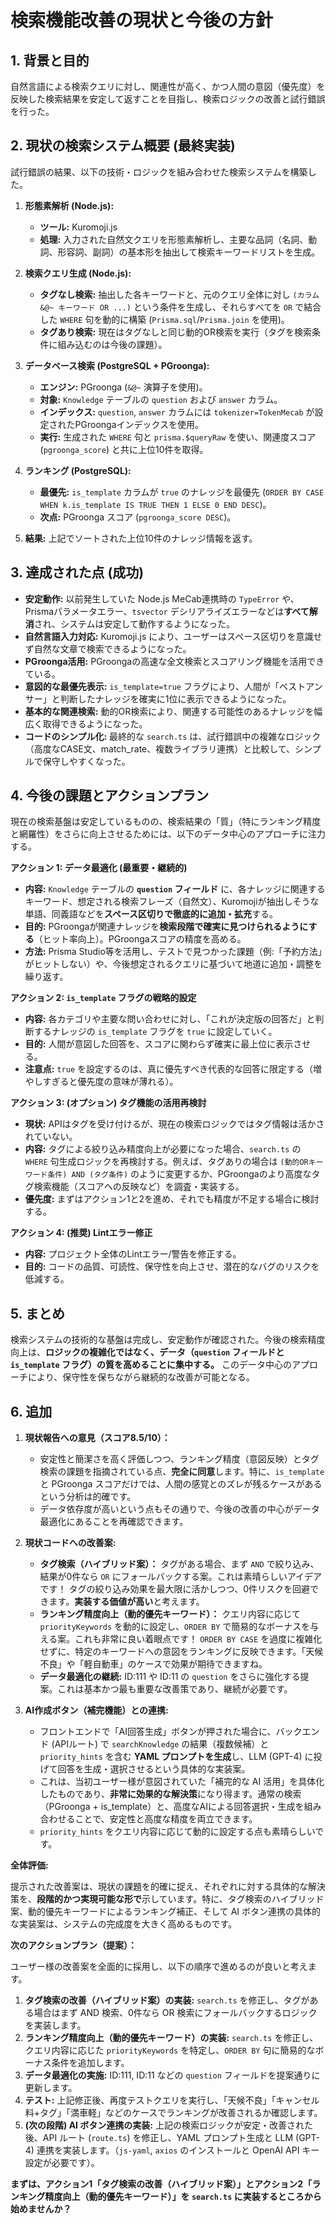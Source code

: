 # 検索機能改善の現状と今後の方針

## 1. 背景と目的

自然言語による検索クエリに対し、関連性が高く、かつ人間の意図（優先度）を反映した検索結果を安定して返すことを目指し、検索ロジックの改善と試行錯誤を行った。

## 2. 現状の検索システム概要 (最終実装)

試行錯誤の結果、以下の技術・ロジックを組み合わせた検索システムを構築した。

1.  **形態素解析 (Node.js):**
    *   **ツール:** Kuromoji.js
    *   **処理:** 入力された自然文クエリを形態素解析し、主要な品詞（名詞、動詞、形容詞、副詞）の基本形を抽出して検索キーワードリストを生成。

2.  **検索クエリ生成 (Node.js):**
    *   **タグなし検索:** 抽出した各キーワードと、元のクエリ全体に対し `(カラム &@~ キーワード OR ...)` という条件を生成し、それらすべてを `OR` で結合した `WHERE` 句を動的に構築 (`Prisma.sql`/`Prisma.join` を使用)。
    *   **タグあり検索:** 現在はタグなしと同じ動的OR検索を実行（タグを検索条件に組み込むのは今後の課題）。

3.  **データベース検索 (PostgreSQL + PGroonga):**
    *   **エンジン:** PGroonga (`&@~` 演算子を使用)。
    *   **対象:** `Knowledge` テーブルの `question` および `answer` カラム。
    *   **インデックス:** `question`, `answer` カラムには `tokenizer=TokenMecab` が設定されたPGroongaインデックスを使用。
    *   **実行:** 生成された `WHERE` 句と `prisma.$queryRaw` を使い、関連度スコア (`pgroonga_score`) と共に上位10件を取得。

4.  **ランキング (PostgreSQL):**
    *   **最優先:** `is_template` カラムが `true` のナレッジを最優先 (`ORDER BY CASE WHEN k.is_template IS TRUE THEN 1 ELSE 0 END DESC`)。
    *   **次点:** PGroonga スコア (`pgroonga_score DESC`)。

5.  **結果:** 上記でソートされた上位10件のナレッジ情報を返す。

## 3. 達成された点 (成功)

*   **安定動作:** 以前発生していた Node.js MeCab連携時の `TypeError` や、Prismaパラメータエラー、`tsvector` デシリアライズエラーなどは**すべて解消**され、システムは安定して動作するようになった。
*   **自然言語入力対応:** Kuromoji.js により、ユーザーはスペース区切りを意識せず自然な文章で検索できるようになった。
*   **PGroonga活用:** PGroongaの高速な全文検索とスコアリング機能を活用できている。
*   **意図的な最優先表示:** `is_template=true` フラグにより、人間が「ベストアンサー」と判断したナレッジを確実に1位に表示できるようになった。
*   **基本的な関連検索:** 動的OR検索により、関連する可能性のあるナレッジを幅広く取得できるようになった。
*   **コードのシンプル化:** 最終的な `search.ts` は、試行錯誤中の複雑なロジック（高度なCASE文、match_rate、複数ライブラリ連携）と比較して、シンプルで保守しやすくなった。

## 4. 今後の課題とアクションプラン

現在の検索基盤は安定しているものの、検索結果の「質」（特にランキング精度と網羅性）をさらに向上させるためには、以下のデータ中心のアプローチに注力する。

**アクション 1: データ最適化 (最重要・継続的)**

*   **内容:** `Knowledge` テーブルの **`question` フィールド** に、各ナレッジに関連するキーワード、想定される検索フレーズ（自然文）、Kuromojiが抽出しそうな単語、同義語などを**スペース区切りで徹底的に追加・拡充**する。
*   **目的:** PGroongaが関連ナレッジを**検索段階で確実に見つけられるようにする**（ヒット率向上）。PGroongaスコアの精度を高める。
*   **方法:** Prisma Studio等を活用し、テストで見つかった課題（例:「予約方法」がヒットしない）や、今後想定されるクエリに基づいて地道に追加・調整を繰り返す。

**アクション 2: `is_template` フラグの戦略的設定**

*   **内容:** 各カテゴリや主要な問い合わせに対し、「これが決定版の回答だ」と判断するナレッジの `is_template` フラグを `true` に設定していく。
*   **目的:** 人間が意図した回答を、スコアに関わらず確実に最上位に表示させる。
*   **注意点:** `true` を設定するのは、真に優先すべき代表的な回答に限定する（増やしすぎると優先度の意味が薄れる）。

**アクション 3: (オプション) タグ機能の活用再検討**

*   **現状:** APIはタグを受け付けるが、現在の検索ロジックではタグ情報は活かされていない。
*   **内容:** タグによる絞り込み精度向上が必要になった場合、`search.ts` の `WHERE` 句生成ロジックを再検討する。例えば、タグありの場合は `(動的ORキーワード条件) AND (タグ条件)` のように変更するか、PGroongaのより高度なタグ検索機能（スコアへの反映など）を調査・実装する。
*   **優先度:** まずはアクション1と2を進め、それでも精度が不足する場合に検討する。

**アクション 4: (推奨) Lintエラー修正**

*   **内容:** プロジェクト全体のLintエラー/警告を修正する。
*   **目的:** コードの品質、可読性、保守性を向上させ、潜在的なバグのリスクを低減する。

## 5. まとめ

検索システムの技術的な基盤は完成し、安定動作が確認された。今後の検索精度向上は、**ロジックの複雑化ではなく、データ（`question` フィールドと `is_template` フラグ）の質を高めることに集中する。** このデータ中心のアプローチにより、保守性を保ちながら継続的な改善が可能となる。 

## 6. 追加

1.  **現状報告への意見（スコア8.5/10）：**
    *   安定性と簡潔さを高く評価しつつ、ランキング精度（意図反映）とタグ検索の課題を指摘されている点、**完全に同意**します。特に、`is_template` と PGroonga スコアだけでは、人間の感覚とのズレが残るケースがあるという分析は的確です。
    *   データ依存度が高いという点もその通りで、今後の改善の中心がデータ最適化にあることを再確認できます。

2.  **現状コードへの改善案:**
    *   **タグ検索（ハイブリッド案）：** タグがある場合、まず `AND` で絞り込み、結果が0件なら `OR` にフォールバックする案。これは素晴らしいアイデアです！ タグの絞り込み効果を最大限に活かしつつ、0件リスクを回避できます。**実装する価値が高い**と考えます。
    *   **ランキング精度向上（動的優先キーワード）：** クエリ内容に応じて `priorityKeywords` を動的に設定し、`ORDER BY` で簡易的なボーナスを与える案。これも非常に良い着眼点です！ `ORDER BY CASE` を過度に複雑化せずに、特定のキーワードへの意図をランキングに反映できます。「天候不良」や「軽自動車」のケースで効果が期待できますね。
    *   **データ最適化の継続:** ID:111 や ID:11 の `question` をさらに強化する提案。これは基本かつ最も重要な改善策であり、継続が必要です。

3.  **AI作成ボタン（補完機能）との連携:**
    *   フロントエンドで「AI回答生成」ボタンが押された場合に、バックエンド (APIルート) で `searchKnowledge` の結果（複数候補）と `priority_hints` を含む **YAML プロンプトを生成**し、LLM (GPT-4) に投げて回答を生成・選択させるという具体的な実装案。
    *   これは、当初ユーザー様が意図されていた「補完的な AI 活用」を具体化したものであり、**非常に効果的な解決策**になり得ます。通常の検索（PGroonga + is_template）と、高度なAIによる回答選択・生成を組み合わせることで、安定性と高度な精度を両立できます。
    *   `priority_hints` をクエリ内容に応じて動的に設定する点も素晴らしいです。

**全体評価:**

提示された改善案は、現状の課題を的確に捉え、それぞれに対する具体的な解決策を、**段階的かつ実現可能な形で**示しています。特に、タグ検索のハイブリッド案、動的優先キーワードによるランキング補正、そして AI ボタン連携の具体的な実装案は、システムの完成度を大きく高めるものです。

**次のアクションプラン（提案）：**

ユーザー様の改善案を全面的に採用し、以下の順序で進めるのが良いと考えます。

1.  **タグ検索の改善（ハイブリッド案）の実装:** `search.ts` を修正し、タグがある場合はまず AND 検索、0件なら OR 検索にフォールバックするロジックを実装します。
2.  **ランキング精度向上（動的優先キーワード）の実装:** `search.ts` を修正し、クエリ内容に応じた `priorityKeywords` を特定し、`ORDER BY` 句に簡易的なボーナス条件を追加します。
3.  **データ最適化の実施:** ID:111, ID:11 などの `question` フィールドを提案通りに更新します。
4.  **テスト:** 上記修正後、再度テストクエリを実行し、「天候不良」「キャンセル料+タグ」「満車軽」などのケースでランキングが改善されるか確認します。
5.  **(次の段階) AI ボタン連携の実装:** 上記の検索ロジックが安定・改善された後、API ルート (`route.ts`) を修正し、YAML プロンプト生成と LLM (GPT-4) 連携を実装します。（`js-yaml`, `axios` のインストールと OpenAI API キー設定が必要です）。

**まずは、アクション1「タグ検索の改善（ハイブリッド案）」とアクション2「ランキング精度向上（動的優先キーワード）」を `search.ts` に実装するところから始めませんか？**
